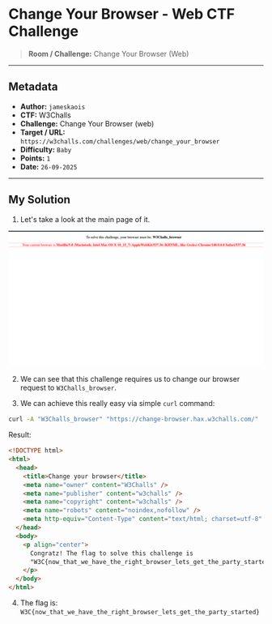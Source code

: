 # Change Your Browser - Web CTF Challenge

> **Room / Challenge:** Change Your Browser (Web)

---

## Metadata

- **Author:** `jameskaois`
- **CTF:** W3Challs
- **Challenge:** Change Your Browser (web)
- **Target / URL:** `https://w3challs.com/challenges/web/change_your_browser`
- **Difficulty:** `Baby`
- **Points:** `1`
- **Date:** `26-09-2025`

---

## My Solution

1. Let's take a look at the main page of it.

![Guide image](./1.png)

2. We can see that this challenge requires us to change our browser request to `W3Challs_browser`.

3. We can achieve this really easy via simple `curl` command:

```bash
curl -A "W3Challs_browser" "https://change-browser.hax.w3challs.com/"
```

Result:

```html
<!DOCTYPE html>
<html>
  <head>
    <title>Change your browser</title>
    <meta name="owner" content="W3Challs" />
    <meta name="publisher" content="w3challs" />
    <meta name="copyright" content="w3challs" />
    <meta name="robots" content="noindex,nofollow" />
    <meta http-equiv="Content-Type" content="text/html; charset=utf-8" />
  </head>
  <body>
    <p align="center">
      Congratz! The flag to solve this challenge is
      "W3C{now_that_we_have_the_right_browser_lets_get_the_party_started}"
    </p>
  </body>
</html>
```

4. The flag is: `W3C{now_that_we_have_the_right_browser_lets_get_the_party_started}`
